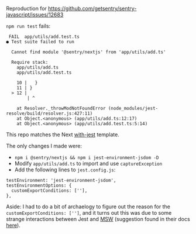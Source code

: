Reproduction for https://github.com/getsentry/sentry-javascript/issues/12683

`npm run test` fails:

```
 FAIL  app/utils/add.test.ts
● Test suite failed to run

  Cannot find module '@sentry/nextjs' from 'app/utils/add.ts'

  Require stack:
    app/utils/add.ts
    app/utils/add.test.ts

    10 |   }
    11 | }
  > 12 |
        | ^

    at Resolver._throwModNotFoundError (node_modules/jest-resolve/build/resolver.js:427:11)
    at Object.<anonymous> (app/utils/add.ts:12:17)
    at Object.<anonymous> (app/utils/add.test.ts:5:14)
```

This repo matches the Next [with-jest](https://github.com/vercel/next.js/tree/canary/examples/with-jest) template.

The only changes I made were:

* `npm i @sentry/nextjs && npm i jest-environment-jsdom -D`
* Modify `app/utils/add.ts` to import and use `captureException`
* Add the following lines to `jest.config.js`:

```
testEnvironment: 'jest-environment-jsdom',
testEnvironmentOptions: {
  customExportConditions: [''],
},
```

Aside: I had to do a bit of archaelogy to figure out the reason for the `customExportConditions: ['']`, and it turns out this was due to some strange interactions between Jest and [MSW](https://mswjs.io/) (suggestion found in their docs [here](https://mswjs.io/docs/migrations/1.x-to-2.x#cannot-find-module-mswnode-jsdom)).
